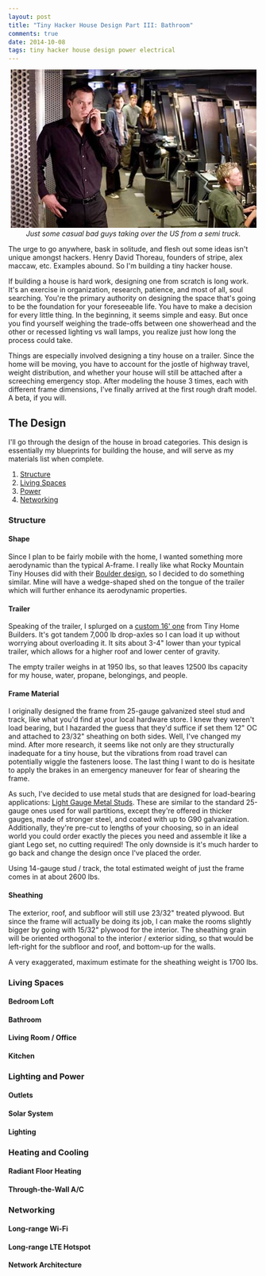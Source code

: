 ```yaml
---
layout: post
title: "Tiny Hacker House Design Part III: Bathroom"
comments: true
date: 2014-10-08
tags: tiny hacker house design power electrical
---
```



<center>
  <img src="/img/semi.jpg" alt="Semi">
  <div class="caption">
    <i>
      Just some casual bad guys taking over the US from a semi truck.
    </i>
  </div>
</center>

The urge to go anywhere, bask in solitude, and flesh out some ideas isn't
unique amongst hackers. Henry David Thoreau, founders of stripe, alex maccaw,
etc. Examples abound. So I'm building a tiny hacker house. 

If building a house is hard work, designing one from scratch is long work.
It's an exercise in organization, research, patience, and most of all, soul
searching. You're the primary authority on designing the space that's going to
be the foundation for your foreseeable life. You have to make a decision for
every little thing. In the beginning, it seems simple and easy. But once you
find yourself weighing the trade-offs between one showerhead and the other or
recessed lighting vs wall lamps, you realize just how long the process could
take.

Things are especially involved designing a tiny house on a trailer. Since the
home will be moving, you have to account for the jostle of highway travel,
weight distribution, and whether your house will still be attached after a
screeching emergency stop.  After modeling the house 3 times, each with
different frame dimensions, I've finally arrived at the first rough draft
model. A beta, if you will.

## The Design

I'll go through the design of the house in broad categories. This design is
essentially my blueprints for building the house, and will serve as my
materials list when complete.

<ol>
  <li><a href="#structure">Structure</a></li>
  <li><a href="#living-spaces">Living Spaces</a></li>
  <li><a href="#power">Power</a></li>
  <li><a href="#networking">Networking</a></li>
</ol>

<a name="structure"></a>
### Structure

#### Shape

Since I plan to be fairly mobile with the home, I wanted something more
aerodynamic than the typical A-frame. I really like what Rocky Mountain Tiny
Houses did with their [Boulder
design](http://rockymountaintinyhouses.com/plans/boulder), so I decided to do
something similar. Mine will have a wedge-shaped shed on the tongue of the
trailer which will further enhance its aerodynamic properties.

#### Trailer

Speaking of the trailer, I splurged on a [custom 16'
one](http://www.tinyhomebuilders.com/tiny-house-trailers) from Tiny Home
Builders. It's got tandem 7,000 lb drop-axles so I can load it up without worrying
about overloading it. It sits about 3-4" lower than your typical trailer, which
allows for a higher roof and lower center of gravity.

The empty trailer weighs in at 1950 lbs, so that leaves 12500 lbs capacity for
my house, water, propane, belongings, and people.

#### Frame Material

I originally designed the frame from 25-gauge galvanized steel stud and track,
like what you'd find at your local hardware store. I knew they weren't load
bearing, but I hazarded the guess that they'd suffice if set them 12" OC and attached to 23/32"
sheathing on both sides. Well, I've changed my mind. After more research, it
seems like not only are they structurally inadequate for a tiny house, but the
vibrations from road travel can potentially wiggle the fasteners loose. The
last thing I want to do is hesitate to apply the brakes in an emergency
maneuver for fear of shearing the frame.

As such, I've decided to use metal studs that are designed for load-bearing
applications: [Light Gauge Metal
Studs](http://buildipedia.com/aec-pros/construction-materials-and-methods/light-gauge-metal-stud-framing-planning-and-practices).
These are similar to the standard 25-gauge ones used for wall partitions,
except they're offered in thicker gauges, made of stronger steel, and coated
with up to G90 galvanization. Additionally, they're pre-cut to lengths of
your choosing, so in an ideal world you could order exactly the pieces you need
and assemble it like a giant Lego set, no cutting required! The only downside
is it's much harder to go back and change the design once I've placed the
order.

Using 14-gauge stud / track, the total estimated weight of just the frame comes
in at about 2600 lbs.

#### Sheathing

The exterior, roof, and subfloor will still use 23/32" treated plywood. But
since the frame will actually be doing its job, I can make the rooms slightly
bigger by going with 15/32" plywood for the interior. The sheathing grain will be
oriented orthogonal to the interior / exterior siding, so that would be
left-right for the subfloor and roof, and bottom-up for the walls.

A very exaggerated, maximum estimate for the sheathing weight is 1700 lbs.

<a name="living-spaces"></a>
### Living Spaces

#### Bedroom Loft

#### Bathroom

#### Living Room / Office

#### Kitchen

<a name="power"></a>
### Lighting and Power

#### Outlets

#### Solar System

#### Lighting

### Heating and Cooling

#### Radiant Floor Heating

#### Through-the-Wall A/C

<a name="networking"></a>
### Networking

#### Long-range Wi-Fi

#### Long-range LTE Hotspot

#### Network Architecture

